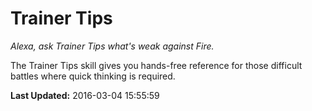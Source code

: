 # Trainer Tips
*Alexa, ask Trainer Tips what's weak against Fire.*

The Trainer Tips skill gives you hands-free reference for those difficult battles where quick thinking is required.

**Last Updated:** 2016-03-04 15:55:59